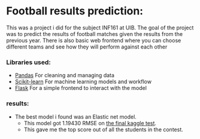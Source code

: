 # Football results prediction:

This was a project i did for the subject INF161 at UIB. The goal of the project was to predict the results of football matches given the results from the previous year.
There is also basic web frontend where you can choose different teams and see how they will perform against each other 

### Libraries used:
* [Pandas](https://pandas.pydata.org/) For cleaning and managing data
* [Scikit-learn](https://scikit-learn.org/stable/) For machine learning models and workflow
* [Flask](https://flask.palletsprojects.com/en/3.0.x/) For a simple frontend to interact with the model

### results:
* The best model i found was an Elastic net model.
  * This model got 1.19430 RMSE on [the final kaggle test](https://www.kaggle.com/competitions/inf161-innforing-i-data-science-2021/leaderboard).
  * This gave me the top score out of all the students in the contest. 
